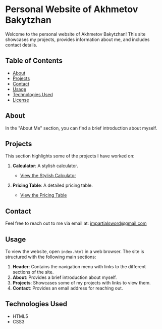 # Personal Website of Akhmetov Bakytzhan

Welcome to the personal website of Akhmetov Bakytzhan! This site showcases my projects, provides information about me, and includes contact details.

## Table of Contents

- [About](#about)
- [Projects](#projects)
- [Contact](#contact)
- [Usage](#usage)
- [Technologies Used](#technologies-used)
- [License](#license)

## About

In the "About Me" section, you can find a brief introduction about myself.

## Projects

This section highlights some of the projects I have worked on:

1. **Calculator**: A stylish calculator.
   - [View the Stylish Calculator](calculator.html)

2. **Pricing Table**: A detailed pricing table.
   - [View the Pricing Table](pricingtable.html)

## Contact

Feel free to reach out to me via email at: [impartialsword@gmail.com](mailto:impartialsword@gmail.com)

## Usage

To view the website, open `index.html` in a web browser. The site is structured with the following main sections:

1. **Header**: Contains the navigation menu with links to the different sections of the site.
2. **About**: Provides a brief introduction about myself.
3. **Projects**: Showcases some of my projects with links to view them.
4. **Contact**: Provides an email address for reaching out.

## Technologies Used

- HTML5
- CSS3


